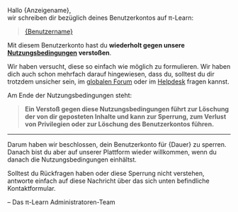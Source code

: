 Hallo {Anzeigename},  
wir schreiben dir bezüglich deines Benutzerkontos auf &pi;-Learn:

> [{Benutzername}](/u/{Benutzer-ID})

Mit diesem Benutzerkonto hast du **wiederholt gegen unsere [Nutzungsbedingungen](/help/legal/terms) verstoßen**.

Wir haben versucht, diese so einfach wie möglich zu formulieren. Wir haben dich auch schon mehrfach darauf hingewiesen, dass du, solltest du dir trotzdem unsicher sein, im [globalen Forum](/f/0) oder im [Helpdesk](/helpdesk) fragen kannst.

Am Ende der Nutzungsbedingungen steht:

> **Ein Versto&szlig; gegen diese Nutzungsbedingungen f&uuml;hrt zur L&ouml;schung der von dir geposteten Inhalte und kann zur Sperrung, zum Verlust von Privilegien oder zur L&ouml;schung des Benutzerkontos f&uuml;hren.**

-----

Darum haben wir beschlossen, dein Benutzerkonto für {Dauer} zu sperren. Danach bist du aber auf unserer Plattform wieder willkommen, wenn du danach die Nutzungsbedingungen einhältst.

Solltest du Rückfragen haben oder diese Sperrung nicht verstehen, antworte einfach auf diese Nachricht über das sich unten befindliche Kontaktformular.

&ndash; Das &pi;-Learn Administratoren-Team
